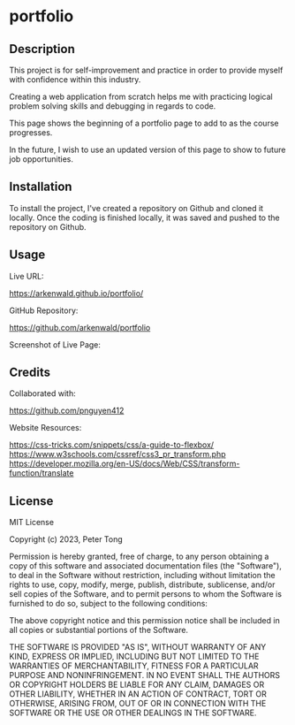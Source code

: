 # portfolio

## Description

This project is for self-improvement and practice in order to provide myself with confidence within this industry.

Creating a web application from scratch helps me with practicing logical problem solving skills and debugging in regards to code.

This page shows the beginning of a portfolio page to add to as the course progresses.

In the future, I wish to use an updated version of this page to show to future job opportunities.

## Installation

To install the project, I've created a repository on Github and cloned it locally.  Once the coding is finished locally, it was saved and pushed to the repository on Github.

## Usage

Live URL: 

https://arkenwald.github.io/portfolio/

GitHub Repository:

https://github.com/arkenwald/portfolio

Screenshot of Live Page:


## Credits

Collaborated with:

https://github.com/pnguyen412

Website Resources:

https://css-tricks.com/snippets/css/a-guide-to-flexbox/
https://www.w3schools.com/cssref/css3_pr_transform.php
https://developer.mozilla.org/en-US/docs/Web/CSS/transform-function/translate

## License

MIT License

Copyright (c) 2023, Peter Tong

Permission is hereby granted, free of charge, to any person obtaining a copy
of this software and associated documentation files (the "Software"), to deal
in the Software without restriction, including without limitation the rights
to use, copy, modify, merge, publish, distribute, sublicense, and/or sell
copies of the Software, and to permit persons to whom the Software is
furnished to do so, subject to the following conditions:

The above copyright notice and this permission notice shall be included in all
copies or substantial portions of the Software.

THE SOFTWARE IS PROVIDED "AS IS", WITHOUT WARRANTY OF ANY KIND, EXPRESS OR
IMPLIED, INCLUDING BUT NOT LIMITED TO THE WARRANTIES OF MERCHANTABILITY,
FITNESS FOR A PARTICULAR PURPOSE AND NONINFRINGEMENT. IN NO EVENT SHALL THE
AUTHORS OR COPYRIGHT HOLDERS BE LIABLE FOR ANY CLAIM, DAMAGES OR OTHER
LIABILITY, WHETHER IN AN ACTION OF CONTRACT, TORT OR OTHERWISE, ARISING FROM,
OUT OF OR IN CONNECTION WITH THE SOFTWARE OR THE USE OR OTHER DEALINGS IN THE
SOFTWARE.